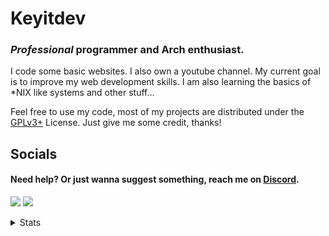 # Keyitdev

### *Professional* programmer and Arch enthusiast.

I code some basic websites. I also own a youtube channel. My current goal is to improve my web development skills. I am also learning the basics of *NIX like systems and other stuff...

Feel free to use my code, most of my projects are distributed under the [GPLv3+](https://www.gnu.org/licenses/gpl-3.0.html) License. Just give me some credit, thanks!


## Socials

#### Need help? Or just wanna suggest something, reach me on [Discord](https://discord.com/users/908702082578665474).

<!-- ### Check out my website **[Keyitdev]()** -->

<a href="https://www.youtube.com/@keyitdev?sub_confirmation=1" target="blank"><img src="https://img.shields.io/badge/Youtube-ff0000?style=for-the-badge&logo=youtube&logoColor=white" /></a>
<a href="https://www.reddit.com/user/Keyitdev" target="blank"><img src="https://img.shields.io/badge/Reddit-FF4500?style=for-the-badge&logo=reddit&logoColor=white" /></a>

<details>
  
<summary>Stats</summary>
  
[![Anurag's GitHub stats](https://github-readme-stats.vercel.app/api?username=Keyitdev&theme=github_dark&show_icons=true)](https://github-readme-stats.vercel.app/api?username=Keyitdev&theme=github_dark&show_icons=true)

[![Star History Chart](https://api.star-history.com/svg?repos=keyitdev/dotfiles,keyitdev/sddm-astronaut-theme,keyitdev/sddm-flower-theme&type=Date&theme=dark)](https://star-history.com/#keyitdev/dotfiles&keyitdev/sddm-astronaut-theme&keyitdev/sddm-flower-theme&Date&theme=dark)


</details>
